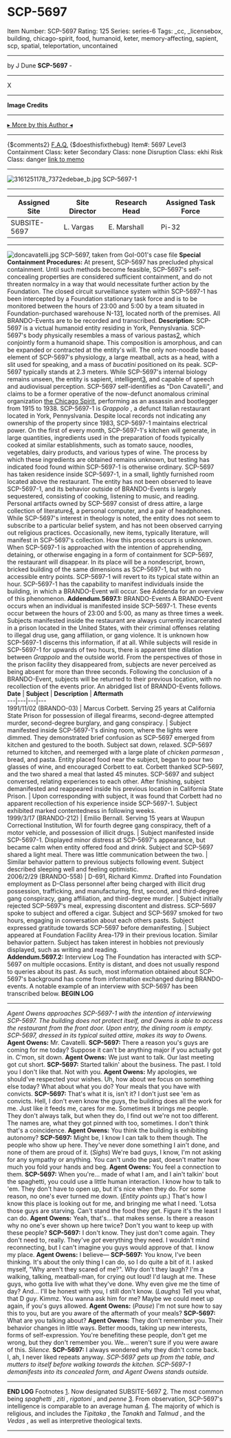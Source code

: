 # SCP-5697
Item Number: SCP-5697
Rating: 125
Series: series-6
Tags: _cc, _licensebox, building, chicago-spirit, food, humanoid, keter, memory-affecting, sapient, scp, spatial, teleportation, uncontained

---

by J Dune
**SCP-5697** -
* * *
X
* * *
**Image Credits**
* * *
[▸ More by this Author ◂](http://www.scp-wiki.net/dr-dune-s-personnel-file)
* * *
{$comments2}
[F.A.Q.](https://scp-wiki.wikidot.com/component:info-ayers)
{$doesthisfixthebug}
Item#: 5697
Level3
Containment Class:
keter
Secondary Class:
none
Disruption Class:
ekhi
Risk Class:
danger
[link to memo](/classification-committee-memo)  

* * *
![3161251178_7372edebae_b.jpg](https://scp-wiki.wdfiles.com/local--files/scp-5697/3161251178_7372edebae_b.jpg)
SCP-5697-1
* * *
**Assigned Site** | **Site Director** | **Research Head** | **Assigned Task Force**  
---|---|---|---  
SUBSITE-5697 | L. Vargas | E. Marshall | Pi-32  
* * *
![doncavatelli.jpg](https://scp-wiki.wdfiles.com/local--files/scp-5697/doncavatelli.jpg)
SCP-5697, taken from GoI-001's case file
**Special Containment Procedures:** At present, SCP-5697 has precluded physical containment. Until such methods become feasible, SCP-5697's self-concealing properties are considered sufficient containment, and do not threaten normalcy in a way that would necessitate further action by the Foundation.
The closed circuit surveillance system within SCP-5697-1 has been intercepted by a Foundation stationary task force and is to be monitored between the hours of 23:00 and 5:00 by a team situated in Foundation-purchased warehouse N-13[1](javascript:;), located north of the premises. All BRANDO-Events are to be recorded and transcribed.
**Description:** SCP-5697 is a victual humanoid entity residing in York, Pennyslvania.
SCP-5697's body physically resembles a mass of various pastas[2](javascript:;), which conjointly form a humanoid shape. This composition is amorphous, and can be expanded or contracted at the entity's will. The only non-noodle based element of SCP-5697's physiology, a large meatball, acts as a head, with a slit used for speaking, and a mass of _bucatini_ positioned on its peak. SCP-5697 typically stands at 2.3 meters.
While SCP-5697's internal biology remains unseen, the entity is sapient, intelligent[3](javascript:;), and capable of speech and audiovisual perception. SCP-5697 self-identifies as "Don Cavatelli", and claims to be a former operative of the now-defunct anomalous criminal organization [the Chicago Spirit](http://www.scpwiki.com/chicago-spirit), performing as an assassin and bootlegger from 1915 to 1938.
SCP-5697-1 is _Grappolo_ , a defunct Italian restaurant located in York, Pennyslvania. Despite local records not indicating any ownership of the property since 1983, SCP-5697-1 maintains electrical power. On the first of every month, SCP-5697-1's kitchen will generate, in large quantities, ingredients used in the preparation of foods typically cooked at similar establishments, such as tomato sauce, noodles, vegetables, dairy products, and various types of wine. The process by which these ingredients are obtained remains unknown, but testing has indicated food found within SCP-5697-1 is otherwise ordinary.
SCP-5697 has taken residence inside SCP-5697-1, in a small, lightly furnished room located above the restaurant. The entity has not been observed to leave SCP-5697-1, and its behavior outside of BRANDO-Events is largely sequestered, consisting of cooking, listening to music, and reading. Personal artifacts owned by SCP-5697 consist of dress attire, a large collection of literature[4](javascript:;), a personal computer, and a pair of headphones. While SCP-5697's interest in theology is noted, the entity does not seem to subscribe to a particular belief system, and has not been observed carrying out religious practices. Occasionally, new items, typically literature, will manifest in SCP-5697's collection. How this process occurs is unknown.
When SCP-5697-1 is approached with the intention of apprehending, detaining, or otherwise engaging in a form of containment for SCP-5697, the restaurant will disappear. In its place will be a nondescript, brown, bricked building of the same dimensions as SCP-5697-1, but with no accessible entry points. SCP-5697-1 will revert to its typical state within an hour.
SCP-5697-1 has the capability to manifest individuals inside the building, in which a BRANDO-Event will occur. See Addenda for an overview of this phenomenon.
**Addendum.5697.1:** BRANDO-Events
A BRANDO-Event occurs when an individual is manifested inside SCP-5697-1. These events occur between the hours of 23:00 and 5:00, as many as three times a week. Subjects manifested inside the restaurant are always currently incarcerated in a prison located in the United States, with their criminal offenses relating to illegal drug use, gang affiliation, or gang violence. It is unknown how SCP-5697-1 discerns this information, if at all.
While subjects will reside in SCP-5697-1 for upwards of two hours, there is apparent time dilation between _Grappolo_ and the outside world. From the perspectives of those in the prison facility they disappeared from, subjects are never perceived as being absent for more than three seconds.
Following the conclusion of a BRANDO-Event, subjects will be returned to their previous location, with no recollection of the events prior. An abridged list of BRANDO-Events follows.
**Date** | **Subject** | **Description** | **Aftermath**  
---|---|---|---  
1991/11/02 (BRANDO-03) | Marcus Corbett. Serving 25 years at California State Prison for possession of illegal firearms, second-degree attempted murder, second-degree burglary, and gang conspiracy. | Subject manifested inside SCP-5697-1's dining room, where the lights were dimmed. They demonstrated brief confusion as SCP-5697 emerged from kitchen and gestured to the booth. Subject sat down, relaxed. SCP-5697 returned to kitchen, and reemerged with a large plate of _chicken parmesan_ , bread, and pasta. Entity placed food near the subject, began to pour two glasses of wine, and encouraged Corbett to eat. Corbett thanked SCP-5697, and the two shared a meal that lasted 45 minutes. SCP-5697 and subject conversed, relating experiences to each other. After finishing, subject demanifested and reappeared inside his previous location in California State Prison. | Upon corresponding with subject, it was found that Corbett had no apparent recollection of his experience inside SCP-5697-1. Subject exhibited marked contentedness in following weeks.  
1999/3/17 (BRANDO-212) | Emilio Bernall. Serving 15 years at Waupun Correctional Institution, WI for fourth degree gang conspiracy, theft of a motor vehicle, and possession of illicit drugs. | Subject manifested inside SCP-5697-1. Displayed minor distress at SCP-5697's appearance, but became calm when entity offered food and drink. Subject and SCP-5697 shared a light meal. There was little communication between the two. | Similar behavior pattern to previous subjects following event. Subject described sleeping well and feeling optimistic.  
2006/2/29 (BRANDO-558) | D-691, Richard Kimmz. Drafted into Foundation employment as D-Class personnel after being charged with illicit drug possession, trafficking, and manufacturing, first, second, and third-degree gang conspiracy, gang affiliation, and third-degree murder. | Subject initially rejected SCP-5697's meal, expressing discontent and distress. SCP-5697 spoke to subject and offered a cigar. Subject and SCP-5697 smoked for two hours, engaging in conversation about each others pasts. Subject expressed gratitude towards SCP-5697 before demanifesting. | Subject appeared at Foundation Facility Area-179 in their previous location. Similar behavior pattern. Subject has taken interest in hobbies not previously displayed, such as writing and reading.  
**Addendum.5697.2:** Interview Log
The Foundation has interacted with SCP-5697 on multiple occasions. Entity is distant, and does not usually respond to queries about its past. As such, most information obtained about SCP-5697's background has come from information exchanged during BRANDO-events. A notable example of an interview with SCP-5697 has been transcribed below.
**BEGIN LOG**
* * *
_Agent Owens approaches SCP-5697-1 with the intention of interviewing SCP-5697. The building does not protect itself, and Owens is able to access the restaurant from the front door. Upon entry, the dining room is empty. SCP-5697, dressed in its typical suited attire, makes its way to Owens._
**Agent Owens:** Mr. Cavatelli.
**SCP-5697:** There a reason you's guys are coming for me today? Suppose it can't be anything major if you actually got in. C'mon, sit down.
**Agent Owens:** We just want to talk. Our last meeting got cut short.
**SCP-5697:** Started talkin' about the business. The past. I told you I don't like that. Not with you.
**Agent Owens:** My apologies, we should've respected your wishes. Uh, how about we focus on something else today? What about what you do? Your meals that you have with convicts.
**SCP-5697:** That's what it is, isn't it? I don't just see 'em as convicts. Hell, I don't even know the guys, the building does all the work for me. Just like it feeds me, cares for me. Sometimes it brings me people. They don't always talk, but when they do, I find out we're not too different. The names are, what they got pinned with too, sometimes. I don't think that's a coincidence.
**Agent Owens:** You think the building is exhibiting autonomy?
**SCP-5697:** Might be, I know I can talk to them though. The people who show up here. They've never done something I ain't done, and none of them are proud of it. (_Sighs_) We're bad guys, I know, I'm not asking for any sympathy or anything. You can't undo the past, doesn't matter how much you fold your hands and beg.
**Agent Owens:** You feel a connection to them.
**SCP-5697:** When you're… made of what I am, and I ain't talkin' bout the spaghetti, you could use a little human interaction. I know how to talk to 'em. They don't have to open up, but it's nice when they do. For some reason, no one's ever turned me down. (_Entity points up._) That's how I know this place is looking out for me, and bringing me what I need. 'Lotsa those guys are starving. Can't stand the food they get. Figure it's the least I can do.
**Agent Owens:** Yeah, that's… that makes sense. Is there a reason why no one's ever shown up here twice? Don't you want to keep up with these people?
**SCP-5697:** I don't know. They just don't come again. They don't need to, really. They've _got_ everything they need. I wouldn't mind reconnecting, but I can't imagine you guys would approve of that. I know my place.
**Agent Owens:** I believe—
**SCP-5697:** You know, I've been thinking. It's about the only thing I can do, so I do quite a bit of it. I asked myself, "Why aren't they scared of me?". Why don't they laugh? I'm a walking, talking, meatball-man, for crying out loud! I'd laugh at me. These guys, who gotta live with what they've done. Why even give me the time of day? And… I'll be honest with you, I still don't know. (_Laughs_) Tell you what, that D guy. Kimmz. You wanna ask him for me? Maybe we could meet up again, if you's guys allowed.
**Agent Owens:** (_Pause_) I'm not sure how to say this to you, but are you aware of the aftermath of your meals?
**SCP-5697:** What are you talking about?
**Agent Owens:** They don't remember you. Their behavior changes in little ways. Better moods, taking up new interests, forms of self-expression. You're benefiting these people, don't get me wrong, but they don't remember you. We… weren't sure if you were aware of this.
_Silence._
**SCP-5697:** I always wondered why they didn't come back. I, ah, I never liked repeats anyway.
_SCP-5697 gets up from the table, and mutters to itself before walking towards the kitchen. SCP-5697-1 demanifests into its concealed form, and Agent Owens stands outside._
* * *
**END LOG**
Footnotes
[1](javascript:;). Now designated SUBSITE-5697
[2](javascript:;). The most common being _spaghetti_ , _ziti_ , _rigatoni_ , and _penne_
[3](javascript:;). From observation, SCP-5697's intelligence is comparable to an average human
[4](javascript:;). The majority of which is religious, and includes the _Tipitaka_ , the _Tanakh_ and _Talmud_ , and the _Vedas_ , as well as interpretive theological texts.
* * *